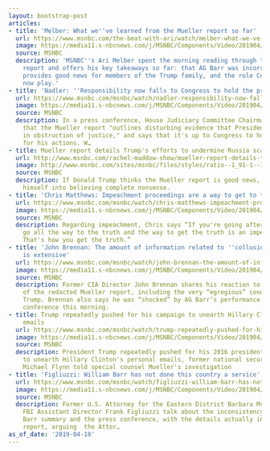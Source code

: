 ```yaml
---
layout: bootstrap-post
articles:
- title: 'Melber: What we''ve learned from the Mueller report so far'
  url: https://www.msnbc.com/the-beat-with-ari/watch/melber-what-we-ve-learned-from-the-mueller-report-so-far-1499021379620
  image: https://media11.s-nbcnews.com/j/MSNBC/Components/Video/201904/n_ari_sofar2_190418_1920x1080.nbcnews-fp-1200-630.jpg
  source: MSNBC
  description: 'MSNBC''s Ari Melber spent the morning reading through the Mueller
    report and offers his key takeaways so far: that AG Barr was incorrect, that it
    provides good news for members of the Trump family, and the role Congress could
    now play.'
- title: 'Nadler: ''Responsibility now falls to Congress to hold the president accountable'''
  url: https://www.msnbc.com/msnbc/watch/nadler-responsibility-now-falls-to-congress-to-hold-the-president-accountable-1499001411607
  image: https://media11.s-nbcnews.com/j/MSNBC/Components/Video/201904/n_msnbc_nadler_190418_1920x1080.nbcnews-fp-1200-630.jpg
  source: MSNBC
  description: In a press conference, House Judiciary Committee Chairman Nadler says
    that the Mueller report "outlines disturbing evidence that President Trump engaged
    in obstruction of justice," and says that it's up to Congress to hold Trump accountable
    for his actions. W…
- title: Mueller report details Trump's efforts to undermine Russia scandal probe
  url: http://www.msnbc.com/rachel-maddow-show/mueller-report-details-trumps-efforts-undermine-russia-scandal-probe
  image: http://www.msnbc.com/sites/msnbc/files/styles/ratio--1_91-1--1200x630/public/mueller-3_0.jpg?itok=fRKOGJVz
  source: MSNBC
  description: If Donald Trump thinks the Mueller report is good news, he's fooled
    himself into believing complete nonsense.
- title: 'Chris Matthews: Impeachment proceedings are a way to get to truth'
  url: https://www.msnbc.com/msnbc/watch/chris-matthews-impeachment-proceedings-are-a-way-to-get-to-truth-1498912835845
  image: https://media11.s-nbcnews.com/j/MSNBC/Components/Video/201904/n_msnbc_matthews_190418_1920x1080.nbcnews-fp-1200-630.jpg
  source: MSNBC
  description: Regarding impeachment, Chris says “If you're going after the truth,
    go all the way to the truth and the way to get the truth is an impeachment exercise.
    That's how you get the truth.”
- title: 'John Brennan: The amount of information related to ''collusion'' and ''obstruction''
    is extensive'
  url: https://www.msnbc.com/msnbc/watch/john-brennan-the-amount-of-information-related-to-collusion-and-obstruction-is-extensive-1498891843818
  image: https://media11.s-nbcnews.com/j/MSNBC/Components/Video/201904/171019-john-brennan-se-1117a_e8ae61a2d2bfcc459d8878af340fa85f.nbcnews-fp-1200-630.jpg
  source: MSNBC
  description: Former CIA Director John Brennan shares his reaction to the release
    of the redacted Mueller report, including the very “egregious” conduct of President
    Trump. Brennan also says he was “shocked” by AG Barr’s performance at the press
    conference this morning.
- title: Trump repeatedly pushed for his campaign to unearth Hillary Clinton's personal
    emails
  url: https://www.msnbc.com/msnbc/watch/trump-repeatedly-pushed-for-his-campaign-to-unearth-hillary-clinton-s-personal-emails-1498884163700
  image: https://media11.s-nbcnews.com/j/MSNBC/Components/Video/201904/n_msnbc_clinton_190418_1920x1080.nbcnews-fp-1200-630.jpg
  source: MSNBC
  description: President Trump repeatedly pushed for his 2016 presidential campaign
    to unearth Hillary Clinton's personal emails, former national security adviser
    Michael Flynn told special counsel Mueller's investigation
- title: 'Figliuzzi: William Barr has not done this country a service'
  url: https://www.msnbc.com/msnbc/watch/figliuzzi-william-barr-has-not-done-this-country-a-service-1498815044001
  image: https://media11.s-nbcnews.com/j/MSNBC/Components/Video/201904/n_msnbc_fig1_190418_1920x1080.nbcnews-fp-1200-630.jpg
  source: MSNBC
  description: Former U.S. Attorney for the Eastern District Barbara McQuade and former
    FBI Assistant Director Frank Figliuzzi talk about the inconsistency between the
    Barr summary and the press conference, with the details actually in the Mueller
    report, arguing  the Attor…
as_of_date: '2019-04-18'
---
```


